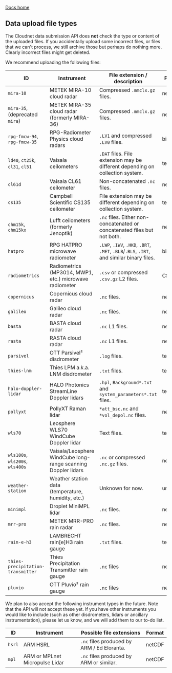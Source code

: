 [Docs home](https://docs.cloudnet.fmi.fi)

## Data upload file types

The Cloudnet data submission API does **not** check the type or content of the uploaded files.
If you accidentally upload some incorrect files, or files that we can't process,
we still archive those but perhaps do nothing more. Clearly incorrect files might
get deleted.

We recommend uploading the following files:

| ID                                | Instrument                                                    | File extension / description                                                             | Format  |
| --------------------------------- | ------------------------------------------------------------- | ---------------------------------------------------------------------------------------- | ------- |
| `mira-10`                         | METEK MIRA-10 cloud radar                                     | Compressed `.mmclx.gz` files.                                                            | netCDF  |
| `mira-35`, (deprecated `mira`)    | METEK MIRA-35 cloud radar (formerly MIRA-36)                  | Compressed `.mmclx.gz` files.                                                            | netCDF  |
| `rpg-fmcw-94`, `rpg-fmcw-35`      | RPG-Radiometer Physics cloud radars                           | `.LV1` and compressed `.LV0` files.                                                      | binary  |
| `ld40`, `ct25k`, `cl31`, `cl51`   | Vaisala ceilometers                                           | `.DAT` files. File extension may be different depending on collection system.            | text    |
| `cl61d`                           | Vaisala CL61 ceilometer                                       | Non-concatenated `.nc` files.                                                            | netCDF  |
| `cs135`                           | Campbell Scientific CS135 ceilometer                          | File extension may be different depending on collection system.                          | text    |
| `chm15k`, `chm15kx`               | Lufft ceilometers (formerly Jenoptik)                         | `.nc` files. Either non-concatenated or concatenated files but not both.                 | netCDF  |
| `hatpro`                          | RPG HATPRO microwave radiometer                               | `.LWP`, `.IWV`, `.HKD`, `.BRT`, `.MET`, `.BLB`/`.BLS`, `.IRT`, and similar binary files. | binary  |
| `radiometrics`                    | Radiometrics (MP3014, MWP1, etc.) microwave radiometer        | `.csv` or compressed `.csv.gz` L2 files.                                                 | CSV     |
| `copernicus`                      | Copernicus cloud radar                                        | `.nc` files.                                                                             | netCDF  |
| `galileo`                         | Galileo cloud radar                                           | `.nc` files.                                                                             | netCDF  |
| `basta`                           | BASTA cloud radar                                             | `.nc` L1 files.                                                                          | netCDF  |
| `rasta`                           | RASTA cloud radar                                             | `.nc` L1 files.                                                                          | netCDF  |
| `parsivel`                        | OTT Parsivel² disdrometer                                     | `.log` files.                                                                            | text    |
| `thies-lnm`                       | Thies LPM a.k.a. LNM disdrometer                              | `.txt` files.                                                                            | text    |
| `halo-doppler-lidar`              | HALO Photonics StreamLine Doppler lidars                      | `.hpl`, `Background*.txt` and `system_parameters*.txt` files.                            | text    |
| `pollyxt`                         | PollyXT Raman lidar                                           | `*att_bsc.nc` and `*vol_depol.nc` files.                                                 | netCDF  |
| `wls70`                           | Leosphere WLS70 WindCube Doppler lidar                        | Text files.                                                                              | text    |
| `wls100s`, `wls200s`, `wls400s`   | Vaisala/Leosphere WindCube long-range scanning Doppler lidars | `.nc` or compressed `.nc.gz` files.                                                      | netCDF  |
| `weather-station`                 | Weather station data (temperature, humidity, etc.)            | Unknown for now.                                                                         | unknown |
| `minimpl`                         | Droplet MiniMPL lidar                                         | `.nc` files.                                                                             | netCDF  |
| `mrr-pro`                         | METEK MRR-PRO rain radar                                      | `.nc` files.                                                                             | netCDF  |
| `rain-e-h3`                       | LAMBRECHT rain[e]H3 rain gauge                                | `.txt` files.                                                                            | text    |
| `thies-precipitation-transmitter` | Thies Precipitation Transmitter rain gauge                    | `.nc` files                                                                              | netCDF  |
| `pluvio`                          | OTT Pluvio² rain gauge                                        | `.nc` files                                                                              | netCDF  |

We plan to also accept the following instrument types in the future. Note that the API will not accept these yet.
If you have other instruments you would like to include (such as other disdrometers, lidars or ancillary instrumentation), please
let us know, and we will add them to our to-do list.

| ID     | Instrument                     | Possible file extensions                   | Format |
| ------ | ------------------------------ | ------------------------------------------ | ------ |
| `hsrl` | ARM HSRL                       | `.nc` files produced by ARM / Ed Eloranta. | netCDF |
| `mpl`  | ARM or MPLnet Micropulse Lidar | `.nc` files produced by ARM or similar.    | netCDF |
